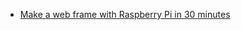- [Make a web frame with Raspberry Pi in 30 minutes](https://www.balena.io/blog/make-a-web-frame-with-raspberry-pi-in-30-minutes/)
